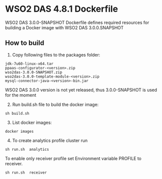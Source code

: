 # WSO2 DAS 4.8.1 Dockerfile

WSO2 DAS 3.0.0-SNAPSHOT Dockerfile defines required resources for building a Docker image with WSO2 DAS 3.0.0.SNAPSHOT

## How to build

1. Copy following files to the packages folder:
```
jdk-7u60-linux-x64.tar
ppaas-configurator-<version>.zip
wso2das-3.0.0-SNAPSHOT.zip
wso2das-3.0.0-template-module-<version>.zip
mysql-connector-java-<version>-bin.jar
```

WSO2 DAS 3.0.0 version is not yet released, thus 3.0.0-SNAPSHOT is used for the moment

2. Run build.sh file to build the docker image:
```
sh build.sh
```

3. List docker images:
```
docker images
```

4. To create  analytics profile cluster run
```
sh run.sh  analytics
```
  To enable only receiver profile set Environment variable PROFILE to receiver.
```
sh run.sh  receiver
```